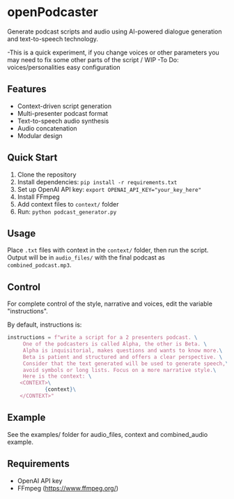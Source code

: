 # openPodcaster
Generate podcast scripts and audio using AI-powered dialogue generation and text-to-speech technology.

-This is a quick experiment, if you change voices or other parameters you may need to fix some other parts of the script / WIP
-To Do: voices/personalities easy configuration

## Features

- Context-driven script generation
- Multi-presenter podcast format
- Text-to-speech audio synthesis
- Audio concatenation
- Modular design

## Quick Start

1. Clone the repository
2. Install dependencies: `pip install -r requirements.txt`
3. Set up OpenAI API key: `export OPENAI_API_KEY="your_key_here"`
4. Install FFmpeg
5. Add context files to `context/` folder
6. Run: `python podcast_generator.py`

## Usage

Place `.txt` files with context in the `context/` folder, then run the script. Output will be in `audio_files/` with the final podcast as `combined_podcast.mp3`.

## Control

For complete control of the style, narrative and voices, edit the variable "instructions". 

By default, instructions is:

```python
instructions = f"write a script for a 2 presenters podcast. \
     One of the podcasters is called Alpha, the other is Beta. \
     Alpha is inquisitorial, makes questions and wants to know more.\
     Beta is patient and structured and offers a clear perspective. \
     Consider that the text generated will be used to generate speech,\
     avoid symbols or long lists. Focus on a more narrative style.\
     Here is the context: \
    <CONTEXT>\
            {context}\
    </CONTEXT>"
```
## Example

See the examples/ folder for audio_files, context and combined_audio example.

## Requirements

- OpenAI API key
- FFmpeg (https://www.ffmpeg.org/)



